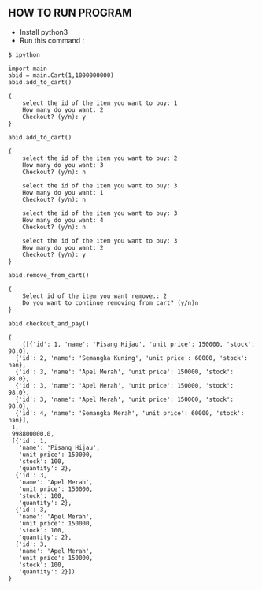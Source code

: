 ## HOW TO RUN PROGRAM

- Install python3
- Run this command :

```$ ipython```

```import main``` <br>
```abid = main.Cart(1,1000000000)``` <br>
```abid.add_to_cart()``` <br>
```
{
    select the id of the item you want to buy: 1
    How many do you want: 2
    Checkout? (y/n): y
}
```
```abid.add_to_cart()```
```
{
    select the id of the item you want to buy: 2
    How many do you want: 3
    Checkout? (y/n): n

    select the id of the item you want to buy: 3
    How many do you want: 1
    Checkout? (y/n): n

    select the id of the item you want to buy: 3
    How many do you want: 4
    Checkout? (y/n): n

    select the id of the item you want to buy: 3
    How many do you want: 2
    Checkout? (y/n): y
}
```
```abid.remove_from_cart()```
```
{
    Select id of the item you want remove.: 2
    Do you want to continue removing from cart? (y/n)n
}
```
```abid.checkout_and_pay()```
```
{
    ([{'id': 1, 'name': 'Pisang Hijau', 'unit price': 150000, 'stock': 98.0},
  {'id': 2, 'name': 'Semangka Kuning', 'unit price': 60000, 'stock': nan},
  {'id': 3, 'name': 'Apel Merah', 'unit price': 150000, 'stock': 98.0},
  {'id': 3, 'name': 'Apel Merah', 'unit price': 150000, 'stock': 98.0},
  {'id': 3, 'name': 'Apel Merah', 'unit price': 150000, 'stock': 98.0},
  {'id': 4, 'name': 'Semangka Merah', 'unit price': 60000, 'stock': nan}],
 1,
 998800000.0,
 [{'id': 1,
   'name': 'Pisang Hijau',
   'unit price': 150000,
   'stock': 100,
   'quantity': 2},
  {'id': 3,
   'name': 'Apel Merah',
   'unit price': 150000,
   'stock': 100,
   'quantity': 2},
  {'id': 3,
   'name': 'Apel Merah',
   'unit price': 150000,
   'stock': 100,
   'quantity': 2},
  {'id': 3,
   'name': 'Apel Merah',
   'unit price': 150000,
   'stock': 100,
   'quantity': 2}])
}
```